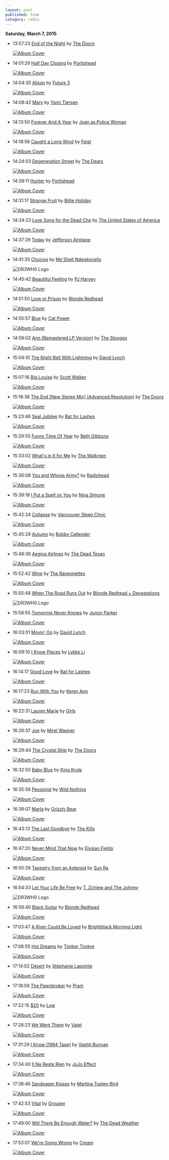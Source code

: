 ```yaml
---
layout: post
published: true
category: radio
---
```


**Saturday, March  7, 2015**

*   13:57:23  [End of the Night](http://goo.gl/kpHmFl) by [The Doors](http://www.last.fm/music/The+Doors)

    [![Album Cover](http://userserve-ak.last.fm/serve/174s/49088349.jpg)](http://www.last.fm/music/The+Doors/The+Very+Best+of+the+Doors+\(Bonus+Track+Version\) "The Very Best of the Doors (Bonus Track Version)")

*   14:01:29  [Half Day Closing](http://goo.gl/bUBsi5) by [Portishead](http://www.last.fm/music/Portishead)

    [![Album Cover](http://userserve-ak.last.fm/serve/174s/66825870.png)](http://www.last.fm/music/Portishead/Portishead "Portishead")

*   14:04:35  [Alison](http://goo.gl/9uEEBo) by [Future 3](http://www.last.fm/music/Future+3)

    [![Album Cover](http://userserve-ak.last.fm/serve/174s/22919679.jpg)](http://www.last.fm/music/Various+Artists/Blue+Skied+an%27+Clear+\(disc+1\) "Blue Skied an' Clear (disc 1)")

*   14:08:42  [Mary](http://goo.gl/CDmrd0) by [Yann Tiersen](http://www.last.fm/music/Yann+Tiersen)

    [![Album Cover](http://userserve-ak.last.fm/serve/174s/46147277.jpg)](http://www.last.fm/music/Yann+Tiersen/Kalaboration "Kalaboration")

*   14:13:50  [Forever And A Year](http://goo.gl/76Zki7) by [Joan as Police Woman](http://www.last.fm/music/Joan+as+Police+Woman)

    [![Album Cover](http://userserve-ak.last.fm/serve/174s/78578772.png)](http://www.last.fm/music/Joan+as+Police+Woman/The+Deep+Field "The Deep Field")

*   14:18:56  [Caught a Long Wind](http://goo.gl/vS8jLX) by [Feist](http://www.last.fm/music/Feist)

    [![Album Cover](http://userserve-ak.last.fm/serve/174s/67992754.png)](http://www.last.fm/music/Feist/Metals "Metals")

*   14:24:03  [Degeneration Street](http://goo.gl/uLJzSf) by [The Dears](http://www.last.fm/music/The+Dears)

    [![Album Cover](http://userserve-ak.last.fm/serve/174s/58293725.png)](http://www.last.fm/music/The+Dears/Degeneration+Street "Degeneration Street")

*   14:28:11  [Hunter](http://goo.gl/DHw0DJ) by [Portishead](http://www.last.fm/music/Portishead)

    [![Album Cover](http://userserve-ak.last.fm/serve/174s/53961999.png)](http://www.last.fm/music/Portishead/Third "Third")

*   14:31:17  [Strange Fruit](http://goo.gl/6MXXyy) by [Billie Holiday](http://www.last.fm/music/Billie+Holiday)

    [![Album Cover](http://userserve-ak.last.fm/serve/174s/15844537.jpg)](http://www.last.fm/music/Lena+Horne/The+Jazz+Ladies+Volume+3 "The Jazz Ladies Volume 3")

*   14:34:23  [Love Song for the Dead Che](http://goo.gl/JhrUSL) by [The United States of America](http://www.last.fm/music/The+United+States+of+America)

    [![Album Cover](http://userserve-ak.last.fm/serve/174s/83984247.png)](http://www.last.fm/music/The+United+States+of+America/The+United+States+of+America "The United States of America")

*   14:37:29  [Today](http://goo.gl/TQo0lI) by [Jefferson Airplane](http://www.last.fm/music/Jefferson+Airplane)

    [![Album Cover](http://userserve-ak.last.fm/serve/174s/49819531.png)](http://www.last.fm/music/Jefferson+Airplane/Surrealistic+Pillow "Surrealistic Pillow")

*   14:41:35  [Choices](http://goo.gl/si2xpQ) by [Me'Shell Ndegéocello](http://www.last.fm/music/Me'Shell+Ndegéocello)

    ![DR3WH0 Logo](https://dl.dropboxusercontent.com/u/8239797/DR3WH0.png "DR3WH0 RadioBlog")

*   14:45:42  [Beautiful Feeling](http://goo.gl/JXwWn1) by [PJ Harvey](http://www.last.fm/music/PJ+Harvey)

    [![Album Cover](http://userserve-ak.last.fm/serve/174s/92812363.png)](http://www.last.fm/music/PJ+Harvey/Stories+from+the+City,+Stories+from+the+Sea "Stories from the City, Stories from the Sea")

*   14:51:50  [Love or Prison](http://goo.gl/5q9sHk) by [Blonde Redhead](http://www.last.fm/music/Blonde+Redhead)

    [![Album Cover](http://userserve-ak.last.fm/serve/174s/92504257.png)](http://www.last.fm/music/Blonde+Redhead/Penny+Sparkle "Penny Sparkle")

*   14:55:57  [Blue](http://goo.gl/dm6508) by [Cat Power](http://www.last.fm/music/Cat+Power)

    [![Album Cover](http://userserve-ak.last.fm/serve/174s/52224111.png)](http://www.last.fm/music/Cat+Power/Jukebox "Jukebox")

*   14:59:02  [Ann (Remastered LP Version)](http://goo.gl/nQUESW) by [The Stooges](http://www.last.fm/music/The+Stooges)

    [![Album Cover](http://userserve-ak.last.fm/serve/174s/8781601.jpg)](http://www.last.fm/music/The+Stooges/The+Stooges+%5BDeluxe+Edition%5D "The Stooges [Deluxe Edition]")

*   15:04:10  [The Night Bell With Lightning](http://goo.gl/gLhEjx) by [David Lynch](http://www.last.fm/music/David+Lynch)

    [![Album Cover](http://userserve-ak.last.fm/serve/174s/72953382.png)](http://www.last.fm/music/David+Lynch/Crazy+Clown+Time "Crazy Clown Time")

*   15:07:16  [Big Louise](http://goo.gl/Mno1Pc) by [Scott Walker](http://www.last.fm/music/Scott+Walker)

    [![Album Cover](http://userserve-ak.last.fm/serve/174s/74614990.png)](http://www.last.fm/music/Scott+Walker/Scott+3 "Scott 3")

*   15:18:38  [The End [New Stereo Mix] (Advanced Resolution)](http://goo.gl/8mYnsF) by [The Doors](http://www.last.fm/music/The+Doors)

    [![Album Cover](http://userserve-ak.last.fm/serve/174s/88289445.png)](http://www.last.fm/music/The+Doors/The+Doors+%5B40th+Anniversary+Mixes%5D "The Doors [40th Anniversary Mixes]")

*   15:23:46  [Seal Jubilee](http://goo.gl/zalDqI) by [Bat for Lashes](http://www.last.fm/music/Bat+for+Lashes)

    [![Album Cover](http://userserve-ak.last.fm/serve/174s/76396296.png)](http://www.last.fm/music/Bat+for+Lashes/Fur+and+Gold "Fur and Gold")

*   15:29:55  [Funny Time Of Year](http://goo.gl/VHsDl2) by [Beth Gibbons](http://www.last.fm/music/Beth+Gibbons)

    [![Album Cover](http://userserve-ak.last.fm/serve/174s/98633689.png)](http://www.last.fm/music/Beth+Gibbons/Out+Of+Season "Out Of Season")

*   15:33:02  [What's in It for Me](http://goo.gl/IaBApB) by [The Walkmen](http://www.last.fm/music/The+Walkmen)

    [![Album Cover](http://userserve-ak.last.fm/serve/174s/69685460.png)](http://www.last.fm/music/The+Walkmen/Bows+%252B+Arrows "Bows + Arrows")

*   15:36:08  [You and Whose Army?](http://goo.gl/2hGbU) by [Radiohead](http://www.last.fm/music/Radiohead)

    [![Album Cover](http://userserve-ak.last.fm/serve/174s/52753499.png)](http://www.last.fm/music/Radiohead/Amnesiac "Amnesiac")

*   15:39:18  [I Put a Spell on You](http://goo.gl/F8orHK) by [Nina Simone](http://www.last.fm/music/Nina+Simone)

    [![Album Cover](http://userserve-ak.last.fm/serve/174s/63160801.png)](http://www.last.fm/music/Nina+Simone/Ne+me+quitte+pas "Ne me quitte pas")

*   15:42:24  [Collapse](http://goo.gl/nflvRd) by [Vancouver Sleep Clinic](http://www.last.fm/music/Vancouver+Sleep+Clinic)

    [![Album Cover](http://userserve-ak.last.fm/serve/174s/94948641.jpg)](http://www.last.fm/music/Vancouver+Sleep+Clinic/Collapse "Collapse")

*   15:45:29  [Autumn](http://goo.gl/aKGwsH) by [Bobby Callender](http://www.last.fm/music/Bobby+Callender)

    [![Album Cover](http://userserve-ak.last.fm/serve/174s/98605149.jpg)](http://www.last.fm/music/Bobby+Callender/Rainbow "Rainbow")

*   15:48:36  [Aegina Airlines](http://goo.gl/5NyXzr) by [The Dead Texan](http://www.last.fm/music/The+Dead+Texan)

    [![Album Cover](http://userserve-ak.last.fm/serve/174s/100668705.png)](http://www.last.fm/music/The+Dead+Texan/The+Dead+Texan "The Dead Texan")

*   15:52:42  [Wine](http://goo.gl/71gZk8) by [The Raveonettes](http://www.last.fm/music/The+Raveonettes)

    [![Album Cover](http://userserve-ak.last.fm/serve/174s/93676297.jpg)](http://www.last.fm/music/The+Raveonettes/In+and+Out+of+Control "In and Out of Control")

*   15:55:48  [When The Road Runs Out](http://goo.gl/k5mIjD) by [Blonde Redhead + Devastations](http://www.last.fm/music/Blonde+Redhead+++Devastations)

    ![DR3WH0 Logo](https://dl.dropboxusercontent.com/u/8239797/DR3WH0.png "DR3WH0 RadioBlog")

*   15:58:55  [Tomorrow Never Knows](http://goo.gl/eBgcMV) by [Junior Parker](http://www.last.fm/music/Junior+Parker)

    [![Album Cover](http://userserve-ak.last.fm/serve/174s/102953163.png)](http://www.last.fm/music/Junior+Parker/Love+Ain%27t+Nothin%27+But+a+Business+Goin%27+On "Love Ain't Nothin' But a Business Goin' On")

*   16:03:01  [Movin' On](http://goo.gl/mqLPE1) by [David Lynch](http://www.last.fm/music/David+Lynch)

    [![Album Cover](http://userserve-ak.last.fm/serve/174s/72953382.png)](http://www.last.fm/music/David+Lynch/Crazy+Clown+Time "Crazy Clown Time")

*   16:09:10  [I Know Places](http://goo.gl/Skjcfr) by [Lykke Li](http://www.last.fm/music/Lykke+Li)

    [![Album Cover](http://userserve-ak.last.fm/serve/174s/60971589.png)](http://www.last.fm/music/Lykke+Li/Wounded+Rhymes "Wounded Rhymes")

*   16:14:17  [Good Love](http://goo.gl/6MmOjx) by [Bat for Lashes](http://www.last.fm/music/Bat+for+Lashes)

    [![Album Cover](http://userserve-ak.last.fm/serve/174s/46346349.png)](http://www.last.fm/music/Bat+for+Lashes/Two+Suns "Two Suns")

*   16:17:23  [Run With You](http://goo.gl/SZb2B3) by [Keren Ann](http://www.last.fm/music/Keren+Ann)

    [![Album Cover](http://userserve-ak.last.fm/serve/174s/63265555.png)](http://www.last.fm/music/Keren+Ann/101 "101")

*   16:22:31  [Lauren Marie](http://goo.gl/6BxmTa) by [Girls](http://www.last.fm/music/Girls)

    [![Album Cover](http://userserve-ak.last.fm/serve/174s/46890025.png)](http://www.last.fm/music/Girls/Album "Album")

*   16:26:37  [Joe](http://goo.gl/esRXC8) by [Mirel Wagner](http://www.last.fm/music/Mirel+Wagner)

    [![Album Cover](http://userserve-ak.last.fm/serve/174s/97204681.png)](http://www.last.fm/music/Mirel+Wagner/Mirel+Wagner "Mirel Wagner")

*   16:29:44  [The Crystal Ship](http://goo.gl/MFWP4U) by [The Doors](http://www.last.fm/music/The+Doors)

    [![Album Cover](http://userserve-ak.last.fm/serve/174s/87574361.png)](http://www.last.fm/music/The+Doors/The+Future+Starts+Here:+The+Essential+Doors+Hits "The Future Starts Here: The Essential Doors Hits")

*   16:32:50  [Baby Blue](http://goo.gl/6xoZ4z) by [King Krule](http://www.last.fm/music/King+Krule)

    [![Album Cover](http://userserve-ak.last.fm/serve/174s/92740035.png)](http://www.last.fm/music/King+Krule/6+Feet+Beneath+The+Moon "6 Feet Beneath The Moon")

*   16:35:56  [Pessimist](http://goo.gl/6UpMKc) by [Wild Nothing](http://www.last.fm/music/Wild+Nothing)

    [![Album Cover](http://userserve-ak.last.fm/serve/174s/85860009.png)](http://www.last.fm/music/Wild+Nothing/Gemini "Gemini")

*   16:39:07  [Marla](http://goo.gl/0lz7dP) by [Grizzly Bear](http://www.last.fm/music/Grizzly+Bear)

    [![Album Cover](http://userserve-ak.last.fm/serve/174s/92179601.png)](http://www.last.fm/music/Grizzly+Bear/Yellow+House "Yellow House")

*   16:43:13  [The Last Goodbye](http://goo.gl/qhRI7) by [The Kills](http://www.last.fm/music/The+Kills)

    [![Album Cover](http://userserve-ak.last.fm/serve/174s/82161125.png)](http://www.last.fm/music/The+Kills/Blood+Pressures "Blood Pressures")

*   16:47:20  [Never Mind That Now](http://goo.gl/WZGQhJ) by [Elysian Fields](http://www.last.fm/music/Elysian+Fields)

    [![Album Cover](http://userserve-ak.last.fm/serve/174s/38711717.png)](http://www.last.fm/music/Elysian+Fields/Dreams+That+Breathe+Your+Name "Dreams That Breathe Your Name")

*   16:50:26  [Tapestry from an Asteroid](http://goo.gl/LfpKZy) by [Sun Ra](http://www.last.fm/music/Sun+Ra)

    [![Album Cover](http://userserve-ak.last.fm/serve/174s/100538415.png)](http://www.last.fm/music/Sun+Ra/The+Futuristic+Sounds+Of+Sun+Ra "The Futuristic Sounds Of Sun Ra")

*   16:54:33  [Let Your Life Be Free](http://goo.gl/Wc0X1g) by [T. Zchiew and The Johnny](http://www.last.fm/music/T.+Zchiew+and+The+Johnny)

    ![DR3WH0 Logo](https://dl.dropboxusercontent.com/u/8239797/DR3WH0.png "DR3WH0 RadioBlog")

*   16:59:40  [Black Guitar](http://goo.gl/oe8HQy) by [Blonde Redhead](http://www.last.fm/music/Blonde+Redhead)

    [![Album Cover](http://userserve-ak.last.fm/serve/174s/92504257.png)](http://www.last.fm/music/Blonde+Redhead/Penny+Sparkle "Penny Sparkle")

*   17:03:47  [A River Could Be Loved](http://goo.gl/iRnLRy) by [Brightblack Morning Light](http://www.last.fm/music/Brightblack+Morning+Light)

    [![Album Cover](http://userserve-ak.last.fm/serve/174s/35179541.jpg)](http://www.last.fm/music/Brightblack+Morning+Light/Brightblack+Morning+Light "Brightblack Morning Light")

*   17:08:55  [Hot Dreams](http://goo.gl/WSZI6x) by [Timber Timbre](http://www.last.fm/music/Timber+Timbre)

    [![Album Cover](http://userserve-ak.last.fm/serve/174s/96496743.jpg)](http://www.last.fm/music/Timber+Timbre/Hot+Dreams "Hot Dreams")

*   17:14:02  [Désert](http://goo.gl/w5d9tH) by [Stéphanie Lapointe](http://www.last.fm/music/Stéphanie+Lapointe)

    [![Album Cover](http://userserve-ak.last.fm/serve/174s/62842885.jpg)](http://www.last.fm/music/St%C3%A9phanie+Lapointe/Donne-Moi+Quelque+Chose+Qui+Ne+Finit+pas "Donne-Moi Quelque Chose Qui Ne Finit pas")

*   17:18:09  [The Pawnbroker](http://goo.gl/JttMxK) by [Pram](http://www.last.fm/music/Pram)

    [![Album Cover](http://userserve-ak.last.fm/serve/174s/76140294.png)](http://www.last.fm/music/Pram/Dark+Island "Dark Island")

*   17:22:15  [$20](http://goo.gl/cU17pD) by [Low](http://www.last.fm/music/Low)

    [![Album Cover](http://userserve-ak.last.fm/serve/174s/62839107.png)](http://www.last.fm/music/Low/C%27mon "C'mon")

*   17:28:23  [We Went There](http://goo.gl/FKaY69) by [Valet](http://www.last.fm/music/Valet)

    [![Album Cover](http://userserve-ak.last.fm/serve/174s/54643001.jpg)](http://www.last.fm/music/Valet/Naked+Acid "Naked Acid")

*   17:31:29  [I Know (1964 Tape)](http://goo.gl/Y6ox6x) by [Vashti Bunyan](http://www.last.fm/music/Vashti+Bunyan)

    [![Album Cover](http://userserve-ak.last.fm/serve/174s/17159743.jpg)](http://www.last.fm/music/Vashti+Bunyan/Some+Things+Just+Stick+In+Your+Mind "Some Things Just Stick In Your Mind")

*   17:34:40  [Il Ne Reste Rien](http://goo.gl/n3a5ce) by [JoJo Effect](http://www.last.fm/music/JoJo+Effect)

    [![Album Cover](http://userserve-ak.last.fm/serve/174s/24018505.jpg)](http://www.last.fm/music/JoJo+Effect/Not+With+Me "Not With Me")

*   17:38:46  [Sandpaper Kisses](http://goo.gl/691BEa) by [Martina Topley-Bird](http://www.last.fm/music/Martina+Topley-Bird)

    [![Album Cover](http://userserve-ak.last.fm/serve/174s/100458539.png)](http://www.last.fm/music/Martina+Topley-Bird/Quixotic "Quixotic")

*   17:42:53  [Vital](http://goo.gl/3bPkAI) by [Grouper](http://www.last.fm/music/Grouper)

    [![Album Cover](http://userserve-ak.last.fm/serve/174s/85650323.png)](http://www.last.fm/music/Grouper/The+Man+Who+Died+in+His+Boat "The Man Who Died in His Boat")

*   17:49:00  [Will There Be Enough Water?](http://goo.gl/cvUgm) by [The Dead Weather](http://www.last.fm/music/The+Dead+Weather)

    [![Album Cover](http://userserve-ak.last.fm/serve/174s/96521555.jpg)](http://www.last.fm/music/The+Dead+Weather/Horehound "Horehound")

*   17:53:07  [We're Going Wrong](http://goo.gl/eipx3Q) by [Cream](http://www.last.fm/music/Cream)

    [![Album Cover](http://userserve-ak.last.fm/serve/174s/87037099.png)](http://www.last.fm/music/Cream/Disraeli+Gears "Disraeli Gears")

